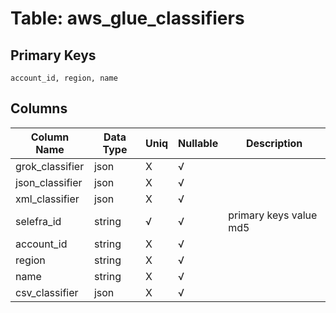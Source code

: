 # Table: aws_glue_classifiers

## Primary Keys 

```
account_id, region, name
```


## Columns 

|  Column Name   |  Data Type  | Uniq | Nullable | Description | 
|  ----  | ----  | ----  | ----  | ---- | 
| grok_classifier | json | X | √ |  | 
| json_classifier | json | X | √ |  | 
| xml_classifier | json | X | √ |  | 
| selefra_id | string | √ | √ | primary keys value md5 | 
| account_id | string | X | √ |  | 
| region | string | X | √ |  | 
| name | string | X | √ |  | 
| csv_classifier | json | X | √ |  | 


